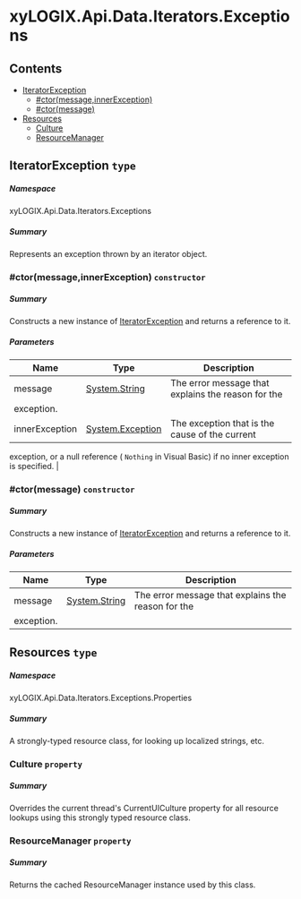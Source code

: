 <a name='assembly'></a>
# xyLOGIX.Api.Data.Iterators.Exceptions

## Contents

- [IteratorException](#T-xyLOGIX-Api-Data-Iterators-Exceptions-IteratorException 'xyLOGIX.Api.Data.Iterators.Exceptions.IteratorException')
  - [#ctor(message,innerException)](#M-xyLOGIX-Api-Data-Iterators-Exceptions-IteratorException-#ctor-System-String,System-Exception- 'xyLOGIX.Api.Data.Iterators.Exceptions.IteratorException.#ctor(System.String,System.Exception)')
  - [#ctor(message)](#M-xyLOGIX-Api-Data-Iterators-Exceptions-IteratorException-#ctor-System-String- 'xyLOGIX.Api.Data.Iterators.Exceptions.IteratorException.#ctor(System.String)')
- [Resources](#T-xyLOGIX-Api-Data-Iterators-Exceptions-Properties-Resources 'xyLOGIX.Api.Data.Iterators.Exceptions.Properties.Resources')
  - [Culture](#P-xyLOGIX-Api-Data-Iterators-Exceptions-Properties-Resources-Culture 'xyLOGIX.Api.Data.Iterators.Exceptions.Properties.Resources.Culture')
  - [ResourceManager](#P-xyLOGIX-Api-Data-Iterators-Exceptions-Properties-Resources-ResourceManager 'xyLOGIX.Api.Data.Iterators.Exceptions.Properties.Resources.ResourceManager')

<a name='T-xyLOGIX-Api-Data-Iterators-Exceptions-IteratorException'></a>
## IteratorException `type`

##### Namespace

xyLOGIX.Api.Data.Iterators.Exceptions

##### Summary

Represents an exception thrown by an iterator object.

<a name='M-xyLOGIX-Api-Data-Iterators-Exceptions-IteratorException-#ctor-System-String,System-Exception-'></a>
### #ctor(message,innerException) `constructor`

##### Summary

Constructs a new instance of
[IteratorException](#T-xyLOGIX-Api-Data-Iterators-Exceptions-IteratorException 'xyLOGIX.Api.Data.Iterators.Exceptions.IteratorException') and
returns a reference to it.

##### Parameters

| Name | Type | Description |
| ---- | ---- | ----------- |
| message | [System.String](http://msdn.microsoft.com/query/dev14.query?appId=Dev14IDEF1&l=EN-US&k=k:System.String 'System.String') | The error message that explains the reason for the
exception. |
| innerException | [System.Exception](http://msdn.microsoft.com/query/dev14.query?appId=Dev14IDEF1&l=EN-US&k=k:System.Exception 'System.Exception') | The exception that is the cause of the current
exception, or a null reference ( `Nothing` in Visual Basic) if
no inner exception is specified. |

<a name='M-xyLOGIX-Api-Data-Iterators-Exceptions-IteratorException-#ctor-System-String-'></a>
### #ctor(message) `constructor`

##### Summary

Constructs a new instance of
[IteratorException](#T-xyLOGIX-Api-Data-Iterators-Exceptions-IteratorException 'xyLOGIX.Api.Data.Iterators.Exceptions.IteratorException') and
returns a reference to it.

##### Parameters

| Name | Type | Description |
| ---- | ---- | ----------- |
| message | [System.String](http://msdn.microsoft.com/query/dev14.query?appId=Dev14IDEF1&l=EN-US&k=k:System.String 'System.String') | The error message that explains the reason for the
exception. |

<a name='T-xyLOGIX-Api-Data-Iterators-Exceptions-Properties-Resources'></a>
## Resources `type`

##### Namespace

xyLOGIX.Api.Data.Iterators.Exceptions.Properties

##### Summary

A strongly-typed resource class, for looking up localized strings, etc.

<a name='P-xyLOGIX-Api-Data-Iterators-Exceptions-Properties-Resources-Culture'></a>
### Culture `property`

##### Summary

Overrides the current thread's CurrentUICulture property for all resource lookups using this strongly typed resource class.

<a name='P-xyLOGIX-Api-Data-Iterators-Exceptions-Properties-Resources-ResourceManager'></a>
### ResourceManager `property`

##### Summary

Returns the cached ResourceManager instance used by this class.
